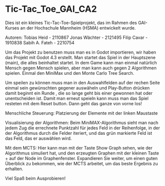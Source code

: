 # Tic-Tac_Toe_GAI_CA2
Dies ist ein kleines Tic-Tac-Toe-Spielprojekt, das im Rahmen des GAI-Kurses an der Hochschule Mannheim (HSMA) entwickelt wurde.

Autoren:
    Tobias Heid - 2110867
    Jonas Wächter - 2121495
    Filip Cavar - 1910838
    Sabih A. Fateh - 2210754

Um das Projekt zu benutzen muss man es in Godot importieren, wir haben das Projekt mit Godot 4.3 erstellt. 
Man startet das Spiel in der Hauptszene (main), die alles beinhaltet startet. 
In dem Game kann man einmal natürlich Mensch gegen Mensch spielen, aber man kann auch gegen 2 Algorithmen spielen. 
Einmal den MiniMax und den Monte Carlo Tree Search.

Um speilen zu können muss man in den Auswahlfelden auf der rechen Seite einmal sein gewünschten gegener auswäheln und Play-Button drücken damit beginnt ein Runde , 
die so lange geht bis einer gewonnen hat oder unentscheiden ist.
Damit man erneut speieln kann muss man das Spiel resteten mit dem Reset button. Dann geht das ganze von vorne los!

Menschliche Steuerung: 
Platzierung der Elemente mit der linken Maustaste 

Visualisierung der Algorithmen:
Beim MiniMAX-Algorithmus sieht man nach jedem Zug die errechnete Punktzahl für jedes Feld in der Reihenfolge, in der der Algorithmus durch die Felder iteriert, und das 
grün markierte Feld ist das Feld, das er auswählen wird. 

Mit dem MCTS: Hier kann man mit der Taste Show Graph sehen, wie der Algorithmus simuliert hat, und den erzeugten Graphen mit der kleinen Taste + auf der Node im Graphenfenster. 
Expandieren Sie weiter, um einen guten Überblick zu bekommen, wie der MCTS arbeitet, um das beste Ergebnis zu erhalten. 


Viel Spaß beim Ausprobieren! 









